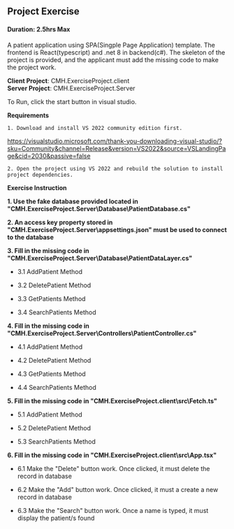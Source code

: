 ## Project Exercise 

#### Duration: 2.5hrs Max 

 

A patient application using SPA(Singple Page Application) template. The frontend is React(typescript) and .net 8 in backend(c#). The skeleton of the project is provided, and the applicant must add the missing code to make the project work.

**Client Project**: CMH.ExerciseProject.client <br />
**Server Project**: CMH.ExerciseProject.Server

To Run, click the start button in visual studio.



**Requirements** 

 

    1. Download and install VS 2022 community edition first.  

https://visualstudio.microsoft.com/thank-you-downloading-visual-studio/?sku=Community&channel=Release&version=VS2022&source=VSLandingPage&cid=2030&passive=false 


    2. Open the project using VS 2022 and rebuild the solution to install project dependencies. 

 

**Exercise Instruction** 

 

 **1. Use the fake  database provided located in "CMH.ExerciseProject.Server\Database\PatientDatabase.cs"**

**2. An access key property stored in "CMH.ExerciseProject.Server\appsettings.json" must be used to connect to the database**

**3. Fill in the missing code in "CMH.ExerciseProject.Server\Database\PatientDataLayer.cs"** 

* 3.1 AddPatient Method 

* 3.2 DeletePatient Method 

* 3.3 GetPatients Method 

* 3.4 SearchPatients Method 

**4. Fill in the missing code in "CMH.ExerciseProject.Server\Controllers\PatientController.cs"** 

* 4.1 AddPatient Method 

* 4.2 DeletePatient Method 

* 4.3 GetPatients Method 

* 4.4 SearchPatients Method 

**5. Fill in the missing code in "CMH.ExerciseProject.client\src\Fetch.ts"** 

* 5.1 AddPatient Method 

* 5.2 DeletePatient Method 

* 5.3 SearchPatients Method 

**6. Fill in the missing code in "CMH.ExerciseProject.client\src\App.tsx"** 

* 6.1 Make the "Delete" button work. Once clicked, it must delete the record in database 

* 6.2 Make the "Add" button work. Once clicked, it must a create a new record in database 

* 6.3 Make the "Search" button work. Once a name is typed, it must display the patient/s found

 
